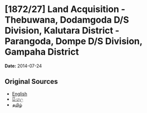 # [1872/27] Land Acquisition - Thebuwana, Dodamgoda D/S Division, Kalutara District - Parangoda, Dompe D/S Division, Gampaha District

**Date:** 2014-07-24

## Original Sources

- [English](https://documents.gov.lk/view/extra-gazettes/2014/7/1872-27_E.pdf)
- [සිංහල](https://documents.gov.lk/view/extra-gazettes/2014/7/1872-27_S.pdf)
- [தமிழ்](https://documents.gov.lk/view/extra-gazettes/2014/7/1872-27_T.pdf)
